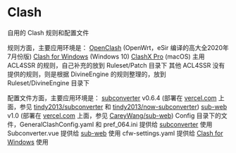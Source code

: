 # Clash
自用的 Clash 规则和配置文件

规则方面，主要应用环境是：
[OpenClash](https://github.com/vernesong/OpenClash/tree/master) (OpenWrt，eSir 编译的高大全2020年7月份版)
[Clash for Windows](https://github.com/Fndroid/clash_for_windows_pkg) (Windows 10)
[ClashX Pro](https://install.appcenter.ms/users/clashx/apps/clashx-pro/distribution_groups/public) (macOS)
主用 ACL4SSR 的规则，自己补充的放到 Ruleset/Patch 目录下
其他 ACL4SSR 没有提供的规则，则是根据 DivineEngine 的规则整理的，放到 Ruleset/DivineEngine 目录下

配置文件方面，主要应用环境是：
[subconverter](https://github.com/tindy2013/subconverter) v0.6.4 (部署在 [vercel.com](https://vercel.com) 上面，参见 [tindy2013/subconverter](https://github.com/tindy2013/subconverter) 和 [tindy2013/now-subconverter](https://github.com/tindy2013/now-subconverter))
[sub-web](https://github.com/CareyWang/sub-web) v1.0 (部署在 [vercel.com](https://vercel.com) 上面，参见 [CareyWang/sub-web](https://github.com/CareyWang/sub-web))
Config 目录下的文件，GeneralClashConfig.yaml 和 pref_064.ini 提供给 [subconverter](https://github.com/tindy2013/subconverter) 使用
Subconverter.vue 提供给 [sub-web](https://github.com/CareyWang/sub-web) 使用
cfw-settings.yaml 提供给 [Clash for Windows](https://github.com/Fndroid/clash_for_windows_pkg) 使用